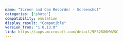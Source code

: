 ```yaml
---
name: "Screen and Cam Recorder - Screenshot"
categories: ['photo']
compatibility: emulation
display_result: "Compatible"
version_from: "1.0.13.0"
link: https://apps.microsoft.com/detail/9P52S86HWVSC
---
```

